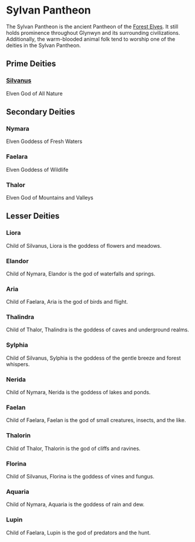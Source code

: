 # Sylvan Pantheon

The Sylvan Pantheon is the ancient Pantheon of the [Forest Elves](../../../Player%20Characters/Ancenstries/The%20People%20of%20Mithrinia/Elf.md#Forest%20Elf%20(Sylvan)). It still holds prominence throughout Glynwyn and its surrounding civilizations. Additionally, the warm-blooded animal folk tend to worship one of the deities in the Sylvan Pantheon.

## Prime Deities

### [Silvanus](Notable%20Mithrinian%20Deities/Silvanus.md)

Elven God of All Nature

## Secondary Deities

### Nymara

Elven Goddess of Fresh Waters

### Faelara

Elven Goddess of Wildlife

### Thalor

Elven God of Mountains and Valleys

## Lesser Deities

### Liora

Child of Silvanus, Liora is the goddess of flowers and meadows.

### Elandor

Child of Nymara, Elandor is the god of waterfalls and springs.

### Aria

Child of Faelara, Aria is the god of birds and flight.

### Thalindra

Child of Thalor, Thalindra is the goddess of caves and underground realms.

### Sylphia

Child of Silvanus, Sylphia is the goddess of the gentle breeze and forest whispers.

### Nerida

Child of Nymara, Nerida is the goddess of lakes and ponds.

### Faelan

Child of Faelara, Faelan is the god of small creatures, insects, and the like.

### Thalorin

Child of Thalor, Thalorin is the god of cliffs and ravines.

### Florina

Child of Silvanus, Florina is the goddess of vines and fungus.

### Aquaria

Child of Nymara, Aquaria is the goddess of rain and dew.

### Lupin

Child of Faelara, Lupin is the god of predators and the hunt.

